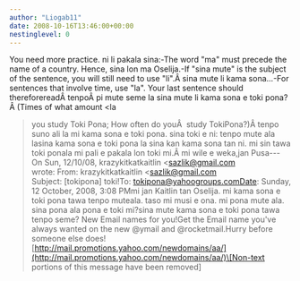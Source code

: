 ```yaml
---
author: "Liogab11"
date: 2008-10-16T13:46:00+00:00
nestinglevel: 0
---
```

You need more practice. ni li pakala sina:-The word "ma" must precede the name of a country. Hence, sina lon ma Oselija.-If "sina mute" is the subject of the sentence, you will still need to use "li".Â sina mute li kama sona...-For sentences that involve time, use "la". Your last sentence should thereforereadÂ tenpoÂ pi mute seme la sina mute li kama sona e toki pona?Â (Times of what amount <la
> you study Toki Pona; How often do youÂ  study TokiPona?)Â tenpo suno ali la mi kama sona e toki pona. sina toki e ni: tenpo mute ala lasina kama sona e toki pona la sina kan kama sona tan ni. mi sin tawa toki ponala mi pali e pakala lon toki mi.Â mi wile e weka,jan Pusa---
 On Sun, 12/10/08, krazykitkatkaitlin <[sazlik@gmail.com](mailto://sazlik@gmail.com)\
> wrote:
From: krazykitkatkaitlin <[sazlik@gmail.com](mailto://sazlik@gmail.com)\
>Subject: \[tokipona\] toki!To: [tokipona@yahoogroups.comDate](mailto://tokipona@yahoogroups.comDate): Sunday, 12 October, 2008, 3:08 PMmi jan Kaitlin tan Oselija. mi kama sona e toki pona tawa tenpo muteala. taso mi musi e ona. mi pona mute ala. sina pona ala pona e toki mi?sina mute kama sona e toki pona tawa tenpo seme? New Email names for you!Get the Email name you've always wanted on the new @ymail and @rocketmail.Hurry before someone else does![http://mail.promotions.yahoo.com/newdomains/aa/](http://mail.promotions.yahoo.com/newdomains/aa/)\[Non-text portions of this message have been removed\]